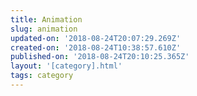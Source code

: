 ```yaml
---
title: Animation
slug: animation
updated-on: '2018-08-24T20:07:29.269Z'
created-on: '2018-08-24T10:38:57.610Z'
published-on: '2018-08-24T20:10:25.365Z'
layout: '[category].html'
tags: category
---
```



